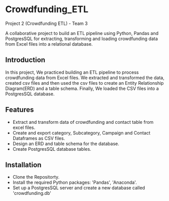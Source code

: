 # Crowdfunding_ETL
Project 2 (Crowdfunding ETL) - Team 3 

A collaborative project to build an ETL pipeline using Python, Pandas and PostgresSQL for extracting, transforming and loading crowdfunding data from Excel files into a relational database.

## Introduction

In this project, We practiced building an ETL pipeline to process crowdfunding data from Excel files. We extracted and transformed the data, created csv files and then used the csv files to create an Entity Relationship Diagram(ERD) and a table schema. Finally, We loaded the CSV files into a PostgresSQL database.

## Features

- Extract and transform data of crowdfunding and contact table from excel files.
- Create and export category, Subcategory, Campaign and Contact Dataframes as CSV files.
- Design an ERD and table schema for the database.
- Create PostgresSQL database tables.

## Installation

- Clone the Repositorty.
- Install the required Python packages: 'Pandas', 'Anaconda'.
- Set up a PostgresSQL server and create a new database called 'crowdfunding.db'
